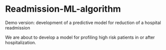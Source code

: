 # Readmission-ML-algorithm
Demo version: development of a predictive model for reduction of a hospital readmission


We are about to develop a model for profiling high risk patients in or after hospitalization. 
